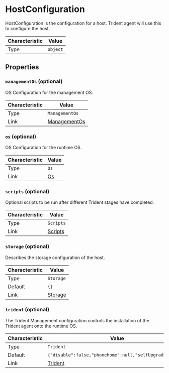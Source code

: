 <!-- THIS FILE IS AUTOMATICALLY GENERATED BY DOCBUILDER, DO NOT EDIT MANUALLY! -->

# HostConfiguration

HostConfiguration is the configuration for a host. Trident agent will use this to configure the host.

| Characteristic | Value    |
| -------------- | -------- |
| Type           | `object` |

## Properties

### `managementOs` (optional)

OS Configuration for the management OS.

| Characteristic | Value                             |
| -------------- | --------------------------------- |
| Type           | `ManagementOs`                    |
| Link           | [ManagementOs](./ManagementOs.md) |

### `os` (optional)

OS Configuration for the runtime OS.

| Characteristic | Value         |
| -------------- | ------------- |
| Type           | `Os`          |
| Link           | [Os](./Os.md) |

### `scripts` (optional)

Optional scripts to be run after different Trident stages have completed.

| Characteristic | Value                   |
| -------------- | ----------------------- |
| Type           | `Scripts`               |
| Link           | [Scripts](./Scripts.md) |

### `storage` (optional)

Describes the storage configuration of the host.

| Characteristic | Value                   |
| -------------- | ----------------------- |
| Type           | `Storage`               |
| Default        | `{}`                    |
| Link           | [Storage](./Storage.md) |

### `trident` (optional)

The Trident Management configuration controls the installation of the Trident agent onto the runtime OS.

| Characteristic | Value                                                    |
| -------------- | -------------------------------------------------------- |
| Type           | `Trident`                                                |
| Default        | `{"disable":false,"phonehome":null,"selfUpgrade":false}` |
| Link           | [Trident](./Trident.md)                                  |


